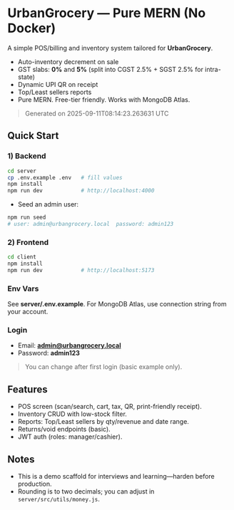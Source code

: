# UrbanGrocery — Pure MERN (No Docker)

A simple POS/billing and inventory system tailored for **UrbanGrocery**.
- Auto-inventory decrement on sale
- GST slabs: **0%** and **5%** (split into CGST 2.5% + SGST 2.5% for intra-state)
- Dynamic UPI QR on receipt
- Top/Least sellers reports
- Pure MERN. Free-tier friendly. Works with MongoDB Atlas.

> Generated on 2025-09-11T08:14:23.263631 UTC

## Quick Start

### 1) Backend
```bash
cd server
cp .env.example .env   # fill values
npm install
npm run dev            # http://localhost:4000
```
- Seed an admin user:
```bash
npm run seed
# user: admin@urbangrocery.local  password: admin123
```

### 2) Frontend
```bash
cd client
npm install
npm run dev            # http://localhost:5173
```

### Env Vars
See **server/.env.example**. For MongoDB Atlas, use connection string from your account.

### Login
- Email: **admin@urbangrocery.local**
- Password: **admin123**

> You can change after first login (basic example only).

## Features
- POS screen (scan/search, cart, tax, QR, print-friendly receipt).
- Inventory CRUD with low-stock filter.
- Reports: Top/Least sellers by qty/revenue and date range.
- Returns/void endpoints (basic).
- JWT auth (roles: manager/cashier).

## Notes
- This is a demo scaffold for interviews and learning—harden before production.
- Rounding is to two decimals; you can adjust in `server/src/utils/money.js`.

